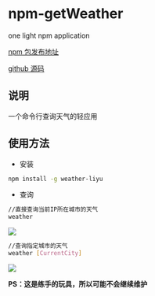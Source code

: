 # npm-getWeather
one light npm application

[ npm 包发布地址 ](https://www.npmjs.com/package/weather-liyu)

[ github 源码 ](https://github.com/yunyu950908/npm-getWeather)

## 说明
一个命令行查询天气的轻应用

## 使用方法
- 安装
```bash
npm install -g weather-liyu
```
- 查询
```bash
//直接查询当前IP所在城市的天气
weather
```

![](https://ws1.sinaimg.cn/large/889b2f7fgy1fikyhx1oy8j207m03fwee.jpg)

```bash
//查询指定城市的天气
weather [CurrentCity]
```

![](https://ws1.sinaimg.cn/large/889b2f7fgy1fikyizo1p1j207903gjrm.jpg)

**PS：这是练手的玩具，所以可能不会继续维护**